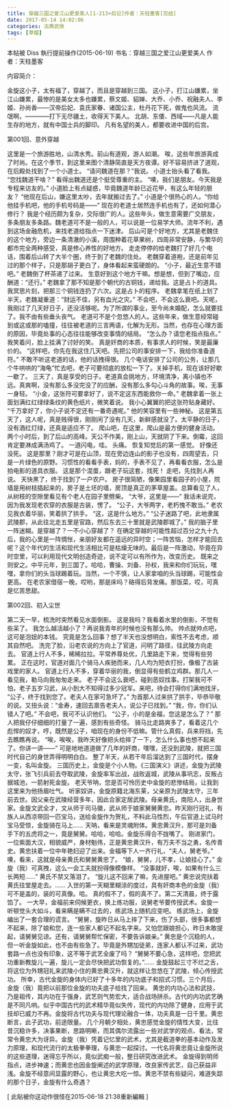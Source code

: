```yaml
---
title: 穿越三国之爱江山更爱美人[1-213+后记]作者：天柱墨客[完结]
date: 2017-05-14 14:02:06
categories: 古典武俠
tags: [草榴]
---
```

本帖被 Diss 執行提前操作(2015-06-19)
书名：穿越三国之爱江山更爱美人
作者：天柱墨客
 

内容简介：

金旋这小子，太有福了，穿越了，而且是穿越到三国。
这小子，打江山嫌累，坐江山嫌累，最惨的是美女太多也嫌累，蔡文姬、貂婵、大乔、小乔、祝融夫人、李姬、孙尚香——汉帝后妃、袁氏家眷、诸国公主，杜丹花下死，做鬼也风流。
流氓啊，————打下无尽疆土，收得天下美人。
北胡、东倭、西域——凡是人能生存的地方，就有中国士兵的脚印。
凡有名望的美人，都要收进中国的后宫。


第001回、意外穿越

这里是一个旅游胜地，山清水秀。前山有道观，游人如潮。
唉，这些年旅游真成了时尚。在这个季节，到这里来图个清静简直是天方夜谭。好不容易挤进了道观，在后殿处找到了一个小道士。
“请问魏道在那？”我说。
小道士抬头看了看我。
“您找魏道干啥？”
看得出魏道还是个挺受尊重的主。
“噢，我们是朋友。今天我是专程来访友的。”
小道脸上有点疑惑，毕竟魏道年龄已近花甲，有这么年轻的朋友？
“他现在后山，嫌这里太吵，去年就搬过去了。”
小道是个很热心的人。“你给他挂手机吧，他的手机号码是——”
现在的老道士居然连手机也有了，还如何潜心修行？
我是个经历颇为复杂，交际很广的人。这些年头，做生意需要广交朋友，多条朋友多条路。魏老道可不是一般的人，可以说是一位易学大师。流年不利，遇到这场金融危机，来找老道给指点一下迷津。
后山可是个好地方，尤其是老魏住的这个地方，旁边一条清澈的小溪，周围种着花草果树，四周非常安静，与繁华的都市完全两种感受，真是修心养性的好地方。
走走停停的给老魏打了好几个电话，围着后山转了大半个圈，终于到了老魏的住处。
老魏穿着道袍，还是前年见过的那个样子，只是那胡子更白了，身体看起来蛮硬朗的。
“小子，最近生意不错吧。”
老魏倒了杯茶递了过来。
生意好到这个地方干嘛。想是想，但到了嘴边，应酬道：“还行。”
老魏拿了那不知是那个朝代的古铜钱，递给我。这是占卜的道具。我冥思片刻，把那三个铜钱连扔了六次。这是占卜的程序。
老魏拿笔在纸上划了半天，老魏凝重道：“财运不佳，另有血光之灾。”
不会吧，不会这么衰吧。天呢，我刚过了几天好日子，还没活够呢。为了所谓的事业，至今尚未婚配，怎么就要挂了。我不由有些垂头丧气。
老道可不是个忽悠人的人。这些年来，做生意经常碰到或这或那的嗑撞，往往被老道的三言两语，化解为无形。当然，也存在心理方面的原因，毕竟处事的心态往往能够改变事情的结局。
“怎么办？请您老指点指点。”
我笑着问，脸上挂满了讨好的笑。
真是奸商的本质，有事求人的时候，笑是最廉价的。
“这样吧，你先在我这住几天吧。先把公司的事安排一下，我给你准备道符。”
不敢不听这老道的话，他的话拽得很。
几个电话安排了公司的公务，让那几个牛哄哄的“海龟”忙去吧，老子可要彻底的放松一下了。关掉手机，现在该好好歇一歇了。
三天了，真是享受的日子。老道真会挑地方，环境清净，离小镇也不远。真爽啊，没有那么多没完没了的应酬，没有那么多勾心斗角的故事。唉，无事一身轻。
“小金，这张符可要拿好了，说不定这东西能救你一命。”
老魏拿着一张上面划满红红绿绿条纹的黄色纸片，微笑着说。
我小心翼翼的把这张符贴身藏好。
“千万拿好了，你小子说不定还有一番奇遇呢。”
他的笑容里有一些神秘。
这是第五天了，这人呢，真是贱得很，刚刚闲了没有几天，新鲜感就没了。太平静的日子，没有酒红灯绿，还真是适应不了。
爬山吧，在这里，爬山是最方便的健身活动。
两个小时后，到了后山的高峰。天公不作美，刚上山，天就阴了下来。倒霉，这回肯定要淋成满汤鸡了。
一道闪电，哇。
头痛。
恢复知觉后的第一感觉。
好像还没死。
这是那里？刚才可是在山顶，现在旁边连山的影子也没有，四周望去，只是一片绿色的原野。习惯性的看看手表，妈的，手表不见了，再看看衣服，怎么是拍电影的道具衣服。
这是那个混蛋，跟老子玩这套，找死！
走吧，先找到人再说。
天快黑了，终于找到了一户农户。
房子很简陋，像果园里看园子的小屋，院墙是用树枝插起来的，房子是土坯的墙，房顶是真正的茅草屋盖。总算看见了人，从树枝的空隙里看见有个老人在园子里劈柴。
“大爷，这里是——”
我话未说完，因为我发现老农穿的衣服是古装，愣了。
“公子，大爷两字，老朽愧不敢当。”
老农见我衣着华丽，笑着拱了拱手。
“这，这是什么地方。”
“公子迷路了吧，此地隶属武陵郡，从此往北走五里是官路，然后东去三十里就是武陵郡城了。”
我的脑子里一阵迷糊。是穿越了？一不小心穿越了？
在确定穿越的可能性超过百分之九十九后，我的心里是一阵惆怅，亲朋好友都在遥远的异时空；一阵苦恼，怎样才能回去呢？这个年代的生活和现代生活相比可是枯燥无味的。最后是一阵激动，毕竟在异时空里，可以利用现代文明创造奇迹，说不定可以有所作为，改变历史。
既来之则安之。中平元年，到三国了。哈哈，曹操、刘备、孙权，我来和你们玩玩，嘿嘿，拿你们的头当球踢着玩。当然，一个不慎，让人家拿咱的头当球踢，可能性会更高。
在老农家借宿一晚，哎哟，那是床吗？硌得后背发痛。那饭菜，哎，可真是忆苦思甜。




第002回、初入尘世

第二天一早，梳洗时突然看见水面倒影。
这是我吗？我看着水里的倒影，不觉有些呆了。
我怎么越活越小了？再说我青年的时候也没有那么帅。
帅点就帅点吧，这可是泡妞的本钱。
究竟是怎么回事？想了半天也没想明白，索性不去考虑，顺其自然吧。
洗完了脸，沿老农说的方向上了官道，问明了路径，往武陵方向走去。
官道上行人不多，稀稀拉拉。平常养尊处优，几里路走下来，觉得有些劳累。
正在这时，官道对面几个骑马人疾驰而来，几人均为短衣打扮，像极了古装戏里的家人。
官道上行人不多，穿着华丽的我，倒显得有些鹤立鸡群。那几人一看见我，勒马向我匆匆走来。
老子不会这么衰吧，碰到恶奴找事。打架我可不怕，老子五岁习武，从小到大不知得过多少冠军。来吧，待会打得你们满地找牙。
“公子，终于找到您了。老夫人在家可急坏了。”
为首那人过来拱了拱手，毕恭毕敬的说。又扭头说：“金寿，速回去禀告老夫人，说公子已找到。”
“我，你，你们认错人了吧。”
不会吧，我可不认识他们。
“公子，小的是金福，您这是怎么了？”
那人把我仔仔细细的打量了一遍，感到有些奇怪。
骑马比走路爽多了，看着这几个彪悍的奴才，哼，既然是公子，咱现在的身份不低嘛。管什么真假，兵来将挡，先去瞧瞧再说。
“唉，唉唉，我昨天好像把头给摔了一下，怎么什么事也想不起来了。你讲一讲——”
可是地地道道做了几年的奸商，嘿嘿，还没到武陵，就把三国时代自己的身世弄得明明白白。
整了半天，从若干年后溜达到了三国时代，摆身一变，名叫金旋。
三国历史上，金旋是个小人物。《三国演义》讲述，金旋为武陵太守，张飞引兵前去夺取武陵，金旋率军出战，战败返城，武陵从事巩志，反叛占据城池，一箭射死金旋。
老天爷呐，您是否可怜历史中金旋的悲惨结局，让我到这里来为他扬眉吐气。
听家奴讲，金旋原籍北海东莱，父亲原为武陵太守，三年前去世。因父亲在武陵经营多年，因此合家定居武陵。母亲黄氏，南阳人，出身世家。金旋文武全才，文从师于司马徽，武从师于娘家舅舅黄忠。昨天刚行冠礼，有族人从西凉带回一匹宝马，送给金旋作为贺礼，不料此马性烈，午后官道上试马时宝马受惊，金旋骑在马上……
天呐，看来是灵魂附体。黄忠黄汉升，那可是刘备手下的五虎将之一，竟是舅舅。哈哈，哈哈。金旋乐得合不拢嘴了。
刚进家门，一位紫面大汉，相貌威严，身材魁伟，正是黄忠黄汉升，有万夫不当之勇，名传青史。黄忠扶着一位中年艳妇迎了出来。金福等下人一齐行礼，“夫人，舅老爷。”
噢，看来，这就是母亲黄氏和舅舅黄忠了。
“娘，舅舅，儿不孝，让娘挂心了。”
金旋（我）可真拽，这么一会工夫就扮得像模像样。
“没事就好，唉，如果有什么三长两短……”
黄氏不禁又落泪了。
“旋儿这不回来了嘛，先进屋吧。”
黄忠说完扶着黄氏往堂屋走去。……
入世的第一天糊里糊涂的度过，具有奸商本色的金旋（我）可不是盖的，装的可真像。哈。
真的假不了，假的真不了。第二天清晨，终于露馅了。
一大早，金福前来伺候更衣，换上练功服，说舅老爷要传授武术。金旋一听顿觉头大如斗，看来瞒是瞒不过去的，练武场上随机应变吧。
练武场上，金旋编出了一套合理的谎言。
“舅舅，旋昨日从马上摔了下来，伤了头部，很多事都想不起来，除了娘和您，连一些家人都记不起名字来。又怕您跟娘担心，昨日未敢提起，请舅舅见谅。还有，请舅舅帮忙保密，不要告诉娘亲。”
黄忠是个沉稳的人，但一听金旋如此，也不由有些急了。毕竟是外甥加徒弟，连家人都认不过来，武功套路一点也没有印象，这不等于武艺全废了吗？
“舅舅不要心急，这样吧，您把武功重新教旋儿一遍，旋儿一定会尽快把武功恢复的。”……
金旋鼓起三寸不烂之舌，将这位为外甥冠礼来武陵小住的黄忠黄汉升，就这样让忽悠在了武陵，倾心传授武功。
所幸，古代金旋的身体内已好了十多年的内功底子和招式习惯。三个月后，金旋（我）竟把以前那位金旋的功夫底子给找了回来。
黄忠的内功心法和武技，乃是祖传，其内功在于强身，武艺则气势宏大，适合战场拼杀。古代的内功武艺确是不同凡响。似乎中国古代的武术精华竟似失传，现代的内功除了健身，应用于武技却已威力不再。金旋将古代功夫与现代理论融合一体，功夫真是一日千里。黄忠断言，此子武功，前途限量。
几个月朝夕相处，黄忠感觉金旋的情性大变，比往昔沉稳许多，决事果断，思路明晰，而其偶尔流露出一些对武学的观点、看法，常常令黄忠大为讶异。金旋（我）凭着记忆里的武术，尤其是截道拳的基本动作及发力原理，和现代流行的太极拳拳理，与黄忠一起探讨。一代名将黄忠竟让金旋所说的这些道理，迷得忘乎所以，竟似武痴一般，整日研究改进武术。
金旋得到明师指点，进步神速；而黄忠也因金旋阐述的武学原理，改良家传武艺，自己获益非浅。金旋不经意间显露的野心，也让黄忠大吃一惊。黄忠不禁有些疑问，难道失踪的那个日子，金旋有什么奇遇？


[ 此貼被你这动作很怪在2015-06-18 21:38重新編輯 ]